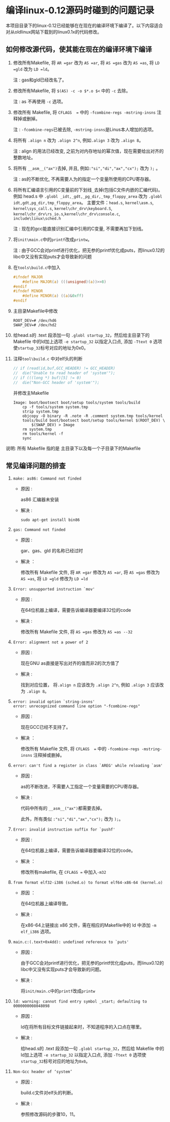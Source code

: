 # 编译linux-0.12源码时碰到的问题记录

本项目目录下的linux-0.12已经能够在在现在的编译环境下编译了。以下内容适合对从oldlinux网站下载到的linux0.1x的代码修改。

## 如何修改源代码，使其能在现在的编译环境下编译

1. 修改所有Makefile, 将 `AR =gar` 改为 `AS =ar`, 将 `AS =gas` 改为 `AS =as`, 将 `LD =gld` 改为 `LD =ld`。

    注 : gas和gld已经改名了。

2. 修改所有Makefile, 将 ```$(AS) -c -o $*.o $<``` 中的 `-c` 去除。

    注 : as 不再使用 `-c` 选项。

3. 修改所有 Makefile, 将 `CFLAGS  =` 中的 `-fcombine-regs -mstring-insns` 注释掉或删掉。

    注 : `-fcombine-regs`已被去除, `-mstring-insns`是Linus本人增加的选项。

4. 将所有 `.align n` 改为 `.align 2^n`, 例如`.align 3` 改为 `.align 8`。

    注 : align 的用法已经改变, 之前为对内存地址的幂次值，现在需要给出对齐的整数地址。

5. 将所有 ```__asm__("ax")```去掉, 并且, 例如```:"si","di","ax","cx");``` 改为 ```);``` 。

    注 : as的不断优化, 不再需要人为的指定一个变量所使用的CPU寄存器。

6. 将所有汇编语言引用的C变量前的下划线`_`去掉(包括C文件内嵌的汇编代码)。例如 head.s 中 `.globl _idt,_gdt,_pg_dir,_tmp_floppy_area` 改为 `.globl idt,gdt,pg_dir,tmp_floppy_area`。
    主要文件：`head.s`, `kernel\asm.s`, `kernel\sys_call.s`, `kernel\chr_drv\keyboard.S`, `kernel\chr_drv\rs_io.s`,`kernel\chr_drv\console.c`, `include\linux\sched.h`

    注 : 现在的gcc能直接识别汇编中引用的C变量, 不需要再加下划线。

7. 将`init\main.c`中的`printf`改成`printw`。

    注 : 由于GCC会对printf进行优化，把无参的printf优化成puts，而linux0.12的libc中又没有实现puts才会导致新的问题

8. 在`tools\build.c`中加入

    ```c
    #ifndef MAJOR
        #define MAJOR(a) (((unsigned)(a))>>8)
    #endif
    #ifndef MINOR
        #define MINOR(a) ((a)&0xff)
    #endif
    ```

9. 主目录Makefile中修改

    ```
    ROOT_DEV=# /dev/hd6
    SWAP_DEV=# /dev/hd2
    ```

10. 给head.s的 .text 段添加一句 `.globl startup_32`，然后给主目录下的 Makefile 中的ld加上选项 `-e startup_32` 以指定入口点, 添加 `-Ttext 0` 选项使`startup_32`标号对应的地址为0x0。

11. 注释`tool\build.c` 中对elf头的判断

    ```c
	// if (read(id,buf,GCC_HEADER) != GCC_HEADER)
	// 	die("Unable to read header of 'system'");
	// if (((long *) buf)[5] != 0)
	// 	die("Non-GCC header of 'system'");
    ```

    并修改主Makefile

    ```
    Image: boot/bootsect boot/setup tools/system tools/build
        cp -f tools/system system.tmp
        strip system.tmp
        objcopy -O binary -R .note -R .comment system.tmp tools/kernel
        tools/build boot/bootsect boot/setup tools/kernel $(ROOT_DEV) \
            $(SWAP_DEV) > Image
        rm system.tmp
        rm tools/kernel -f
        sync
    ```


说明: 所有 Makefile 指的是 主目录下以及每一个子目录下的Makefile

## 常见编译问题的排查

1. ```make: as86: Command not finded```

    - 原因 : 
    
        as86 汇编器未安装

    - 解决 : 

        ```shell
        sudo apt-get install bin86
        ```

2. ```gas: Command not finded```

    - 原因 : 
    
        gar、gas、gld 的名称已经过时

    - 解决 ：
        
        修改所有 Makefile 文件, 将 `AR =gar` 修改为 `AS =ar`, 将 `AS =gas` 修改为 `AS =as`, 将 `LD =gld` 修改为 `LD =ld`

3. ```Error: unsupported instruction `mov'```

    - 原因 :

        在64位机器上编译，需要告诉编译器要编译32位的code

    - 解决 :

        修改所有 Makefile 文件, 将 `AS =gas` 修改为 `AS =as --32`

4. ```Error: alignment not a power of 2```

    - 原因 : 

        现在GNU as直接是写出对齐的值而非2的次方值了

    - 解决 : 

        找到对应位置， 将`.align n` 应该改为 `.align 2^n`, 例如 `.align 3` 应该改为 `.align 8`。

5. ```error: invalid option `string-insns'```  
```error: unrecognized command line option "-fcombine-regs"```

    - 原因 : 

        现在GCC已经不支持了。

    - 解决 ：

        修改所有 Makefile 文件, 将 `CFLAGS  =` 中的 `-fcombine-regs -mstring-insns` 注释掉或删掉。

6. ```error: can't find a register in class `AREG' while reloading `asm'```

    - 原因 : 

        as的不断改进，不需要人工指定一个变量需要的CPU寄存器。
    - 解决 :
        
        代码中所有的 `__asm__("ax")`都需要去掉。

        此外，所有类似 ```:"si","di","ax","cx");``` 改为 ```);```。

7. ```Error: invalid instruction suffix for `pushf'```

    - 原因 : 

        在64位机器上编译，需要告诉编译器要编译32位的code。

    - 解决 ：

        修改所有makefile, 在 `CFLAGS =` 中加入`-m32`

8. ```from format elf32-i386 (sched.o) to format elf64-x86-64 (kernel.o)```

    - 原因 ：
    
        在64位机器上编译导致。

    - 解决 : 
    
        在x86-64上链接出 x86 文件，需在相应的Makefile中的 ld 中添加 `-m elf_i386` 选项。

9. ```main.c:(.text+0x4dd): undefined reference to `puts'```

    - 原因 : 
    
        由于GCC会对printf进行优化，把无参的printf优化成puts，而linux0.12的libc中又没有实现puts才会导致新的问题。

    - 解决 : 
    
        将`init/main.c`中的`printf`改成`printw`

10. ```ld: warning: cannot find entry symbol _start; defaulting to 0000000008048098```

    - 原因 : 
    
        ld在将所有目标文件链接起来时，不知道程序的入口点在哪里。

    - 解决 : 
    
        给head.s的 .text 段添加一句 `.globl startup_32`，然后给 Makefile 中的ld加上选项 `-e startup_32` 以指定入口点, 添加 `-Ttext 0` 选项使`startup_32`标号对应的地址为`0x0`。

11. `Non-Gcc header of ‘system’`

    - 原因 : 
    
        build.c文件对elf头的判断。

    - 解决 : 
    
        参照修改源码的步骤10，11。
